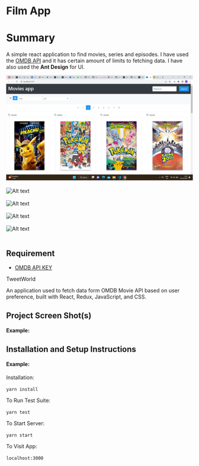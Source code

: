 # Film App

# Summary 
A simple react application to find movies, series and episodes. I have used the [OMDB API](http://www.omdbapi.com) and it has certain amount of limits to fetching data. I have also used the **Ant Design** for UI.

<img src="/assets/Screenshot_20230210_112704.png" alt="Alt text" title="Optional title">
<br /> <br />
<img src="/assets/Screenshot_20230210_112744" alt="Alt text" title="Optional title">
<br /> <br />
<img src="/assets/Screenshot_20230210_112807" alt="Alt text" title="Optional title">
<br /> <br />
<img src="/assets/Screenshot_20230210_112836" alt="Alt text" title="Optional title">
<br /> <br />
<img src="/assets/Screenshot_20230210_113045" alt="Alt text" title="Optional title">
<br /> <br />


## Requirement
- [OMDB API KEY](http://www.omdbapi.com)


TweetWorld 

An application used to fetch data form OMDB Movie API  based on user preference, built with React, Redux, JavaScript, and CSS.

## Project Screen Shot(s)

#### Example:   



## Installation and Setup Instructions

#### Example:  

Installation:

`yarn install`  

To Run Test Suite:  

`yarn test`  

To Start Server:

`yarn start`  

To Visit App:

`localhost:3000`  
  


